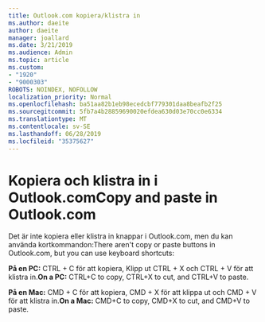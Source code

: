 ```yaml
---
title: Outlook.com kopiera/klistra in
ms.author: daeite
author: daeite
manager: joallard
ms.date: 3/21/2019
ms.audience: Admin
ms.topic: article
ms.custom:
- "1920"
- "9000303"
ROBOTS: NOINDEX, NOFOLLOW
localization_priority: Normal
ms.openlocfilehash: ba51aa82b1eb98ecedcbf779301daa8beafb2f25
ms.sourcegitcommit: 5fb7a4b28859690020efdea630d03e70cc0e6334
ms.translationtype: MT
ms.contentlocale: sv-SE
ms.lasthandoff: 06/28/2019
ms.locfileid: "35375627"
---
```

# <a name="copy-and-paste-in-outlookcom"></a><span data-ttu-id="12fd9-102">Kopiera och klistra in i Outlook.com</span><span class="sxs-lookup"><span data-stu-id="12fd9-102">Copy and paste in Outlook.com</span></span>

<span data-ttu-id="12fd9-103">Det är inte kopiera eller klistra in knappar i Outlook.com, men du kan använda kortkommandon:</span><span class="sxs-lookup"><span data-stu-id="12fd9-103">There aren't copy or paste buttons in Outlook.com, but you can use keyboard shortcuts:</span></span>

<span data-ttu-id="12fd9-104">**På en PC:** CTRL + C för att kopiera, Klipp ut CTRL + X och CTRL + V för att klistra in.</span><span class="sxs-lookup"><span data-stu-id="12fd9-104">**On a PC:** CTRL+C to copy, CTRL+X to cut, and CTRL+V to paste.</span></span>

<span data-ttu-id="12fd9-105">**På en Mac:** CMD + C för att kopiera, CMD + X för att klippa ut och CMD + V för att klistra in.</span><span class="sxs-lookup"><span data-stu-id="12fd9-105">**On a Mac:** CMD+C to copy, CMD+X to cut, and CMD+V to paste.</span></span>